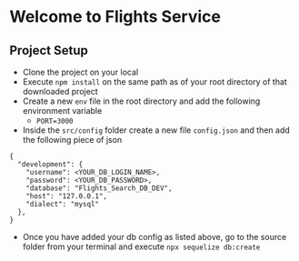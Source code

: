 # Welcome to Flights Service

## Project Setup
- Clone the project on your local
- Execute `npm install` on the same path as of your root directory of that downloaded project
- Create a new `env` file in the root directory and add the following environment variable
    - `PORT=3000`
- Inside the `src/config` folder create a new file `config.json` and then add the following piece of json

``````
{
  "development": {
    "username": <YOUR_DB_LOGIN_NAME>,
    "password": <YOUR_DB_PASSWORD>,
    "database": "Flights_Search_DB_DEV",
    "host": "127.0.0.1",
    "dialect": "mysql"
  },
}

``````

- Once you have added your db config as listed above, go to the source folder from your terminal and execute `npx sequelize db:create`
```````
